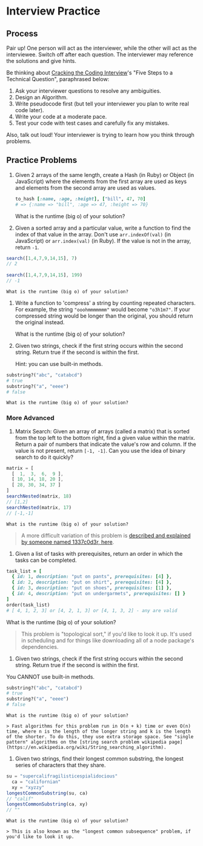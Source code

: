 # Interview Practice

## Process

Pair up! One person will act as the interviewer, while the other will act as the interviewee.  Switch off after each question.  The interviewer may reference the solutions and give hints.  

Be thinking about <a href="http://www.amazon.com/Cracking-Coding-Interview-6th-Edition/dp/0984782850" target="_blank">Cracking the Coding Interview</a>'s "Five Steps to a Technical Question", paraphrased below:

1. Ask your interviewer questions to resolve any ambiguities.
2. Design an Algorithm.
3. Write pseudocode first (but tell your interviewer you plan to write real code later).
4. Write your code at a moderate pace.
5. Test your code with test cases and carefully fix any mistakes.

Also, talk out loud! Your interviewer is trying to learn how you think through problems.

## Practice Problems

1. Given 2 arrays of the same length, create a Hash (in Ruby) or Object (in JavaScript) where the elements from the first array are used as keys and elements from the second array are used as values.

	```ruby
	to_hash [:name, :age, :height], ["bill", 47, 70]
	# => {:name => "bill", :age => 47, :height => 70}
	```
	
	What is the runtime (big o) of your solution?

1. Given a sorted array and a particular value, write a function to find the index of that value in the array. Don't use `arr.indexOf(val)` (in JavaScript) or `arr.index(val)` (in Ruby).  If the value is not in the array, return `-1`.  

  ```js
  search([1,4,7,9,14,15], 7)
  // 2
	
  search([1,4,7,9,14,15], 199)
  // -1
  ```

	What is the runtime (big o) of your solution?

1. Write a function to 'compress' a string by counting repeated characters.  For example, the string `"ooohmmmmmmm"` would become `"o3h1m7"`. If your compressed string would be longer than the original, you should return the original instead.


	What is the runtime (big o) of your solution?


1. Given two strings, check if the first string occurs within the second string. Return true if the second is within the first.  

	Hint: you can use built-in methods.

  ```ruby
  substring?("abc", "catabcd")
  # true
  substring?("a", "eeee")
  # false
  ```
	
	What is the runtime (big o) of your solution?
	
	
	
### More Advanced


1. Matrix Search: Given an array of arrays (called a matrix) that is sorted from the top left to the bottom right, find a given value within the matrix. Return a pair of numbers that indicate the value's row and column. If the value is not present, return `[-1, -1]`.  Can you use the idea of binary search to do it quickly?

  ```js
  matrix = [
  	[  1,  3,  6,  9 ],
  	[ 10, 14, 18, 20 ],
  	[ 28, 30, 34, 37 ]
  ]
  searchNested(matrix, 18)
  // [1,2]
  searchNested(matrix, 17)
  // [-1,-1]

  ```
	
	
	What is the runtime (big o) of your solution?

  > A more difficult variation of this problem is <a href="http://articles.leetcode.com/2010/10/searching-2d-sorted-matrix.html" target="_blank">described and explained by someone named 1337c0d3r, here</a>.
	

1. Given a list of tasks with prerequisites, return an order in which the tasks can be completed.

  ```ruby
  task_list = [
    { id: 1, description: "put on pants", prerequisites: [4] },
    { id: 2, description: "put on shirt", prerequisites: [4] },
    { id: 3, description: "put on shoes", prerequisites: [1] },
    { id: 4, description: "put on undergarmets", prerequisites: [] }
  ]
  order(task_list)
  # [ 4, 1, 2, 3] or [4, 2, 1, 3] or [4, 1, 3, 2] - any are valid
  ```
  
  What is the runtime (big o) of your solution?
  
  > This problem is "topological sort," if you'd like to look it up.  It's used in scheduling and for things like downloading all of a node package's dependencies. 

1. Given two strings, check if the first string occurs within the second string. Return true if the second is within the first.  

  You CANNOT use built-in methods.

  ```ruby
  substring?("abc", "catabcd")
  # true
  substring?("a", "eeee")
  # false
  ```
	
	What is the runtime (big o) of your solution?
	
	> Fast algorithms for this problem run in O(n + k) time or even O(n) time, where n is the length of the longer string and k is the length of the shorter. To do this, they use extra storage space. See "single pattern" algorithms on the [string search problem wikipedia page](https://en.wikipedia.org/wiki/String_searching_algorithm).
	
	
1. Given two strings, find their longest common substring, the longest series of characters that they share.


  ```js
  su = "supercalifragilisticespialidocious"
	ca = "californian"
	xy = "xyzzy"
  longestCommonSubstring(su, ca)
  // "calif"
  longestCommonSubstring(ca, xy)
  // ""

  ```

	What is the runtime (big o) of your solution?
	
	> This is also known as the "longest common subsequence" problem, if you'd like to look it up. 

